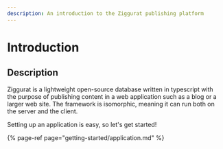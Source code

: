 ```yaml
---
description: An introduction to the Ziggurat publishing platform
---
```


# Introduction

## Description

Ziggurat is a lightweight open-source database written in typescript with the purpose of publishing content in a web application such as a blog or a larger web site. The framework is isomorphic, meaning it can run both on the server and the client.

Setting up an application is easy, so let's get started!

{% page-ref page="getting-started/application.md" %}






